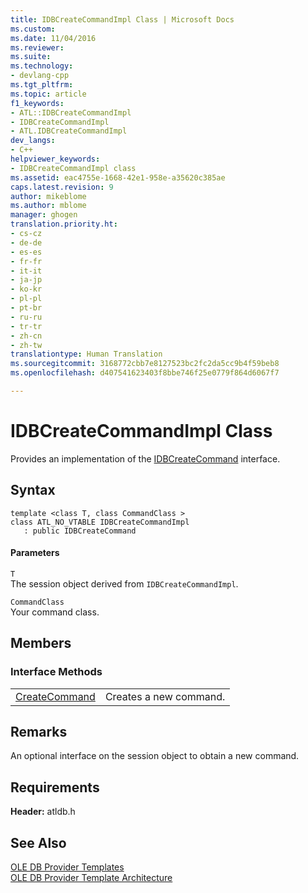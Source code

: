 ```yaml
---
title: IDBCreateCommandImpl Class | Microsoft Docs
ms.custom: 
ms.date: 11/04/2016
ms.reviewer: 
ms.suite: 
ms.technology:
- devlang-cpp
ms.tgt_pltfrm: 
ms.topic: article
f1_keywords:
- ATL::IDBCreateCommandImpl
- IDBCreateCommandImpl
- ATL.IDBCreateCommandImpl
dev_langs:
- C++
helpviewer_keywords:
- IDBCreateCommandImpl class
ms.assetid: eac4755e-1668-42e1-958e-a35620c385ae
caps.latest.revision: 9
author: mikeblome
ms.author: mblome
manager: ghogen
translation.priority.ht:
- cs-cz
- de-de
- es-es
- fr-fr
- it-it
- ja-jp
- ko-kr
- pl-pl
- pt-br
- ru-ru
- tr-tr
- zh-cn
- zh-tw
translationtype: Human Translation
ms.sourcegitcommit: 3168772cbb7e8127523bc2fc2da5cc9b4f59beb8
ms.openlocfilehash: d407541623403f8bbe746f25e0779f864d6067f7

---
```

# IDBCreateCommandImpl Class
Provides an implementation of the [IDBCreateCommand](https://msdn.microsoft.com/en-us/library/ms711625.aspx) interface.  
  
## Syntax  
  
```  
template <class T, class CommandClass >  
class ATL_NO_VTABLE IDBCreateCommandImpl   
   : public IDBCreateCommand  
```  
  
#### Parameters  
 `T`  
 The session object derived from `IDBCreateCommandImpl`.  
  
 `CommandClass`  
 Your command class.  
  
## Members  
  
### Interface Methods  
  
|||  
|-|-|  
|[CreateCommand](../../data/oledb/idbcreatecommandimpl-createcommand.md)|Creates a new command.|  
  
## Remarks  
 An optional interface on the session object to obtain a new command.  
  
## Requirements  
 **Header:** atldb.h  
  
## See Also  
 [OLE DB Provider Templates](../../data/oledb/ole-db-provider-templates-cpp.md)   
 [OLE DB Provider Template Architecture](../../data/oledb/ole-db-provider-template-architecture.md)


<!--HONumber=Jan17_HO1-->


